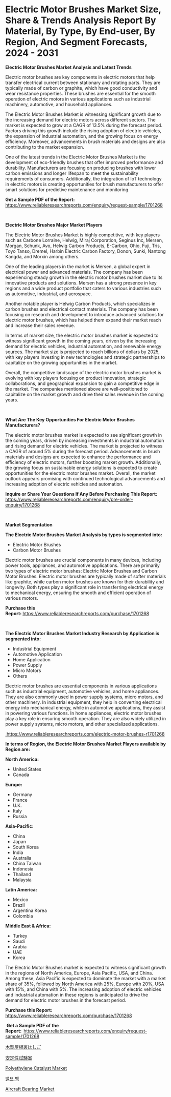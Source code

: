 <p><h1>Electric Motor Brushes Market Size, Share & Trends Analysis Report By Material, By Type, By End-user, By Region, And Segment Forecasts, 2024 - 2031</h1></p><p><strong>Electric Motor Brushes Market Analysis and Latest Trends</strong></p>
<p><p>Electric motor brushes are key components in electric motors that help transfer electrical current between stationary and rotating parts. They are typically made of carbon or graphite, which have good conductivity and wear resistance properties. These brushes are essential for the smooth operation of electric motors in various applications such as industrial machinery, automotive, and household appliances.</p><p>The Electric Motor Brushes Market is witnessing significant growth due to the increasing demand for electric motors across different sectors. The market is expected to grow at a CAGR of 13.5% during the forecast period. Factors driving this growth include the rising adoption of electric vehicles, the expansion of industrial automation, and the growing focus on energy efficiency. Moreover, advancements in brush materials and designs are also contributing to the market expansion.</p><p>One of the latest trends in the Electric Motor Brushes Market is the development of eco-friendly brushes that offer improved performance and durability. Manufacturers are focusing on producing brushes with lower carbon emissions and longer lifespan to meet the sustainability requirements of consumers. Additionally, the integration of IoT technology in electric motors is creating opportunities for brush manufacturers to offer smart solutions for predictive maintenance and monitoring.</p></p>
<p><strong>Get a Sample PDF of the Report:&nbsp;</strong> <a href="https://www.reliableresearchreports.com/enquiry/request-sample/1701268">https://www.reliableresearchreports.com/enquiry/request-sample/1701268</a></p>
<p>&nbsp;</p>
<p><strong>Electric Motor Brushes Major Market Players</strong></p>
<p><p>The Electric Motor Brushes Market is highly competitive, with key players such as Carbone Lorraine, Helwig, Miraj Corporation, Seginus Inc, Mersen, Morgan, Schunk, Avo, Helwig Carbon Products, E-Carbon, Ohio, Fuji, Tris, Toyo Tanso, Dremel, Harbin Electric Carbon Factory, Donon, Sunki, Nantong Kangda, and Morxin among others.</p><p>One of the leading players in the market is Mersen, a global expert in electrical power and advanced materials. The company has been experiencing steady growth in the electric motor brushes market due to its innovative products and solutions. Mersen has a strong presence in key regions and a wide product portfolio that caters to various industries such as automotive, industrial, and aerospace.</p><p>Another notable player is Helwig Carbon Products, which specializes in carbon brushes and electrical contact materials. The company has been focusing on research and development to introduce advanced solutions for electric motor brushes, which has helped them expand their market reach and increase their sales revenue.</p><p>In terms of market size, the electric motor brushes market is expected to witness significant growth in the coming years, driven by the increasing demand for electric vehicles, industrial automation, and renewable energy sources. The market size is projected to reach billions of dollars by 2025, with key players investing in new technologies and strategic partnerships to capitalize on the growing opportunities in the market.</p><p>Overall, the competitive landscape of the electric motor brushes market is evolving with key players focusing on product innovation, strategic collaborations, and geographical expansion to gain a competitive edge in the market. The companies mentioned above are well-positioned to capitalize on the market growth and drive their sales revenue in the coming years.</p></p>
<p>&nbsp;</p>
<p><strong>What Are The Key Opportunities For Electric Motor Brushes Manufacturers?</strong></p>
<p><p>The electric motor brushes market is expected to see significant growth in the coming years, driven by increasing investments in industrial automation and rising demand for electric vehicles. The market is projected to witness a CAGR of around 5% during the forecast period. Advancements in brush materials and designs are expected to enhance the performance and efficiency of electric motors, further boosting market growth. Additionally, the growing focus on sustainable energy solutions is expected to create opportunities for the electric motor brushes market. Overall, the market outlook appears promising with continued technological advancements and increasing adoption of electric vehicles and automation.</p></p>
<p><strong>Inquire or Share Your Questions If Any Before Purchasing This Report:</strong> <a href="https://www.reliableresearchreports.com/enquiry/pre-order-enquiry/1701268">https://www.reliableresearchreports.com/enquiry/pre-order-enquiry/1701268</a></p>
<p>&nbsp;</p>
<p><strong>Market Segmentation</strong></p>
<p><strong>The Electric Motor Brushes Market Analysis by types is segmented into:</strong></p>
<p><ul><li>Electric Motor Brushes</li><li>Carbon Motor Brushes</li></ul></p>
<p><p>Electric motor brushes are crucial components in many devices, including power tools, appliances, and automotive applications. There are primarily two types of electric motor brushes: Electric Motor Brushes and Carbon Motor Brushes. Electric motor brushes are typically made of softer materials like graphite, while carbon motor brushes are known for their durability and longevity. Both types play a significant role in transferring electrical energy to mechanical energy, ensuring the smooth and efficient operation of various motors.</p></p>
<p><strong>Purchase this Report:&nbsp;</strong><a href="https://www.reliableresearchreports.com/purchase/1701268">https://www.reliableresearchreports.com/purchase/1701268</a></p>
<p>&nbsp;</p>
<p><strong>The Electric Motor Brushes Market Industry Research by Application is segmented into:</strong></p>
<p><ul><li>Industrial Equipment</li><li>Automotive Application</li><li>Home Application</li><li>Power Supply</li><li>Micro Motors</li><li>Others</li></ul></p>
<p><p>Electric motor brushes are essential components in various applications such as industrial equipment, automotive vehicles, and home appliances. They are also commonly used in power supply systems, micro motors, and other machinery. In industrial equipment, they help in converting electrical energy into mechanical energy, while in automotive applications, they assist in powering various functions. In home appliances, electric motor brushes play a key role in ensuring smooth operation. They are also widely utilized in power supply systems, micro motors, and other specialized applications.</p></p>
<p><a href="https://www.reliableresearchreports.com/electric-motor-brushes-r1701268">&nbsp;https://www.reliableresearchreports.com/electric-motor-brushes-r1701268</a></p>
<p><strong>In terms of Region, the Electric Motor Brushes Market Players available by Region are:</strong></p>
<p>
    <p> <strong> North America: </strong>
        <ul>
            <li>United States</li>
            <li>Canada</li>
        </ul>
        </p> 
    <p> <strong> Europe: </strong>
        <ul>
            <li>Germany</li>
            <li>France</li>
            <li>U.K.</li>
            <li>Italy</li>
            <li>Russia</li>
        </ul>
        </p> 
    <p> <strong> Asia-Pacific: </strong>
        <ul>
            <li>China</li>
            <li>Japan</li>
            <li>South Korea</li>
            <li>India</li>
            <li>Australia</li>
            <li>China Taiwan</li>
            <li>Indonesia</li>
            <li>Thailand</li>
            <li>Malaysia</li>
        </ul>
        </p> 
    <p> <strong> Latin America: </strong>
        <ul>
            <li>Mexico</li>
            <li>Brazil</li>
            <li>Argentina Korea</li>
            <li>Colombia</li>
        </ul>
        </p> 
    <p> <strong> Middle East & Africa: </strong>
        <ul>
            <li>Turkey</li>
            <li>Saudi</li>
            <li>Arabia</li>
            <li>UAE</li>
            <li>Korea</li>
        </ul>
    </p>
    </p>
<p><p>The Electric Motor Brushes market is expected to witness significant growth in the regions of North America, Europe, Asia Pacific, USA, and China. Among these, Asia Pacific is expected to dominate the market with a market share of 35%, followed by North America with 25%, Europe with 20%, USA with 15%, and China with 5%. The increasing adoption of electric vehicles and industrial automation in these regions is anticipated to drive the demand for electric motor brushes in the forecast period.</p></p>
<p><strong>Purchase this Report: </strong><a href="https://www.reliableresearchreports.com/purchase/1701268">https://www.reliableresearchreports.com/purchase/1701268</a></p>
<p>&nbsp;<strong>Get a Sample PDF of the Report:&nbsp;&nbsp;</strong><a href="https://www.reliableresearchreports.com/enquiry/request-sample/1701268">https://www.reliableresearchreports.com/enquiry/request-sample/1701268</a></p>
<p><strong></strong></p>
<p><p><a href="https://medium.com/@colinom7865/%E6%9C%A8%E8%A3%BD%E3%81%AE%E5%B1%8B%E6%A0%B9%E8%A3%8F%E3%81%AF%E3%81%97%E3%81%94%E5%B8%82%E5%A0%B4%E3%81%AE%E8%AA%BF%E6%9F%BB%E3%83%AC%E3%83%9D%E3%83%BC%E3%83%88-%E3%81%9D%E3%81%AE%E6%AD%B4%E5%8F%B2%E3%81%A82024%E5%B9%B4%E3%81%8B%E3%82%892031%E5%B9%B4%E3%81%BE%E3%81%A7%E3%81%AE%E4%BA%88%E6%B8%AC-9ec5c8d7d897">木製屋根裏はしご</a></p><p><a href="https://github.com/xtkhtofdt934839/Market-Research-Report-List-1/blob/main/219161031753.md">安定性試験室</a></p><p><a href="https://issuu.com/reportprime-2/docs/polyethylene-catalyst-market-size-2030.pptx">Polyethylene Catalyst Market</a></p><p><a href="https://medium.com/@pepo3k/%EB%B0%B8%EB%B8%8C-%EB%B0%B1-%EC%8B%9C%EC%9E%A5-%EC%A0%90%EC%9C%A0%EC%9C%A8-%EB%B3%80%ED%99%94-%EB%B0%8F-%EC%8B%9C%EC%9E%A5-%EC%84%B1%EC%9E%A5-%EC%B6%94%EC%9D%B4-2024-2031-8f39f589f441">밸브 백</a></p><p><a href="https://github.com/josesg55/Market-Research-Report-List-2/blob/main/aircraft-bearing-market.md">Aircraft Bearing Market</a></p></p>
